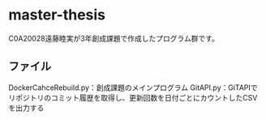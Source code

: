# master-thesis

C0A20028遠藤睦実が3年創成課題で作成したプログラム群です。

## ファイル

DockerCahceRebuild.py：創成課題のメインプログラム
GitAPI.py：GiTAPIでリポジトリのコミット履歴を取得し、更新回数を日付ごとにカウントしたCSVを出力する
